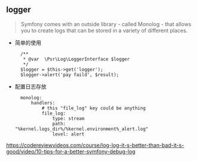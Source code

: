 ## logger 

> Symfony comes with an outside library - called Monolog - that allows you to create logs that can be stored in a variety of different places.

- 简单的使用

		/**
         * @var  \Psr\Log\LoggerInterface $logger
         */
        $logger = $this->get('logger');
        $logger->alert('pay faild', $result);
- 配置日志存放

		monolog:
		    handlers:
		        # this "file_log" key could be anything
		        file_log:
		            type: stream
		            path: "%kernel.logs_dir%/%kernel.environment%_alert.log"
		            level: alert

https://codereviewvideos.com/course/log-log-it-s-better-than-bad-it-s-good/video/10-tips-for-a-better-symfony-debug-log